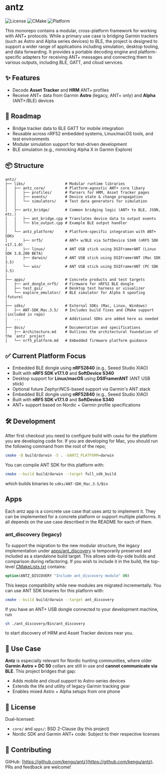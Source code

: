 # antz

![License](https://img.shields.io/badge/license-BSD%202--Clause-blue.svg)
![CMake](https://img.shields.io/badge/cmake-%3E=3.16-blue)
![Platform](https://img.shields.io/badge/platform-Darwin-lightgrey)

This monorepo contains a modular, cross-platform framework for working with ANT+ protocols. 
While a primary use case is bridging Garmin trackers (such as Astro and Alpha series devices) to BLE, 
the project is designed to support a wider range of applications including simulation, desktop tooling, 
and data forwarding. It provides a portable decoding engine and platform-specific adapters for receiving 
ANT+ messages and connecting them to various outputs, including BLE, GATT, and cloud services.

## ✨ Features

* Decode **Asset Tracker** and **HRM** ANT+ profiles
* Receive ANT+ data from Garmin **Astro** (legacy, ANT+ only) and **Alpha** (ANT+/BLE) devices

## 🚧 Roadmap

* Bridge tracker data to BLE GATT for mobile integration
* Reusable across nRF52 embedded systems, Linux/macOS tools, and test environments
* Modular simulation support for test-driven development
* BLE simulation (e.g., mimicking Alpha X in Garmin Explore)

## 📦 Structure

```plaintext
antz/
├── libs/                  # Modular runtime libraries
│   ├── antz_core/         # Platform-agnostic ANT+ core libary
│   │   ├── profiles/      # Parsers for HRM, Asset Tracker pages
│   │   ├── events/        # Device state & change propagation
│   │   └── simulators/    # Test data generators for simulation
│   │
│   ├── antz_bridge/       # Common bridging logic (ANT+ to BLE, JSON, etc.)
│   │   ├── ant_bridge.cpp # Translates device data to output events
│   │   └── ble_output.cpp # Example BLE output handler
│   │
│   └── antz_platform/     # Platform-specific integration with ANT+ SDKs
│       ├── nrf5/          # ANT+ w/BLE via SoftDevice S340 (nRF5 SDK v17.1.0)
│       ├── linux/         # ANT USB stick using DSIFramerANT (Linux SDK 3.8.200 BETA)
│       ├── darwin/        # ANT USB stick using DSIFramerANT (Mac SDK 3.5)
│       └── win/           # ANT USB stick using DSIFramerANT (PC SDK 3.5)
│
├── apps/                  # Concrete products and test targets
│   ├── ant_dongle_nrf5/   # Firmware for nRF52 BLE dongle
│   ├── test_gui/          # Desktop test harness or visualizer
│   └── explore_emulator/  # BLE simulator for Alpha X spoofing (future)
│
├── sdks/                  # External SDKs (Mac, Linux, Windows)
│   ├── ANT-SDK_Mac.3.5/   # Includes build fixes and CMake support (included in repo)
│   ...                    # Additional SDKs are added here as needed 
│
├── docs/                  # Documentation and specifications
│   ├── Architecture.md    # Outlines the architectural foundation of the `antz` project
│   └── nrf5_platform.md   # Embedded firmware platform guidance
```

## ✅ Current Platform Focus

* Embedded BLE dongle using **nRF52840** (e.g., Seeed Studio XIAO)
* Built with **nRF5 SDK v17.1.0** and **SoftDevice S340**
* Desktop support for **Linux/macOS** using **DSIFramerANT** (ANT USB stick)
* Optional future Zephyr/NCS-based support via Garmin's ANT stack
* Embedded BLE dongle using **nRF52840** (e.g., Seeed Studio XIAO)
* Built with **nRF5 SDK v17.1.0** and **SoftDevice S340**
* ANT+ support based on Nordic + Garmin profile specifications

## 🛠 Development

After first checkout you need to configure build with `cmake` for 
the platform you are developing code for. If you are developing for 
Mac, you should run the following command from the root of the repo;

```bash
cmake -B build/darwin -S . -DANTZ_PLATFORM=darwin
```

You can compile ANT SDK for this platform with:

```bash
cmake --build build/darwin --target full_sdk_build
```

which builds binaries to `sdks/ANT-SDK_Mac.3.5/Bin`

## Apps 
Each antz app is a concrete use case that uses antz to implement it. 
They can be implemented for a concrete platform or support multiple 
platforms. It all depends on the use case described in the README for 
each of them.

### ant_discovery (legacy)
To support the migration to the new modular structure, the legacy implementation under 
[apps/ant_discovery](apps/ant_discovery/README.md) is temporarily preserved and included as a standalone build target. 
This allows side-by-side builds and comparison during refactoring. If you wish to include it 
in the build, the top-level [CMakeLists.txt](CMakeLists.txt) contains:

```cmake
option(ANTZ_DISCOVERY "Include ant_discovery module" ON)
```

This keeps compatibility while new modules are migrated incrementally. You can use ANT SDK binaries for this platform with:

```bash
cmake --build build/darwin --target ant_discovery
```

If you have an ANT+ USB dongle connected to your development machine, run 
```bash
sh ./ant_discovery/Bin/ant_discovery
```
to start discovery of HRM and Asset Tracker devices near you. 

## 🐾 Use Case

**Antz** is especially relevant for Nordic hunting communities, where older **Garmin Astro + DC 50** collars are still in use and **cannot communicate via BLE**. This project bridges that gap:

* Adds mobile and cloud support to Astro-series devices
* Extends the life and utility of legacy Garmin tracking gear
* Enables mixed Astro + Alpha setups from one phone

## 📜 License

Dual-licensed:

* `core/` and `apps/`: BSD 2-Clause (by this project)
* Nordic SDK and Garmin ANT+ code: Subject to their respective licenses

## 🔗 Contributing

GitHub: [https://github.com/kengu/antz](https://github.com/kengu/antz). PRs and feedback are welcome!

